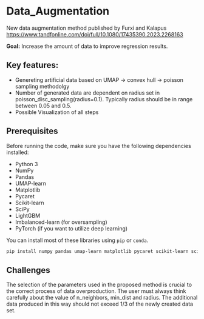 # Data_Augmentation
New data augmentation method published by Furxi and Kalapus
https://www.tandfonline.com/doi/full/10.1080/17435390.2023.2268163

**Goal:** Increase the amount of data to improve regression results.

## Key features:
* Genereting artificial data based on UMAP -> convex hull -> poisson sampling methodolgy
* Number of generated data are dependent on radius set in poisson_disc_sampling(radius=0.1). Typically radius should be in range between 0.05 and 0.5.
* Possible Visualization of all steps


## Prerequisites

Before running the code, make sure you have the following dependencies installed:

- Python 3
- NumPy
- Pandas
- UMAP-learn
- Matplotlib
- Pycaret
- Scikit-learn
- SciPy
- LightGBM
- Imbalanced-learn (for oversampling)
- PyTorch (if you want to utilize deep learning)

You can install most of these libraries using `pip` or `conda`.

```bash
pip install numpy pandas umap-learn matplotlib pycaret scikit-learn scipy lightgbm imbalanced-learn torch
```

## Challenges
The selection of the parameters used in the proposed method is crucial to the correct process of data overproduction. The user must always think carefully about the value of n_neighbors, min_dist and radius. The additional data produced in this way should not exceed 1/3 of the newly created data set.


